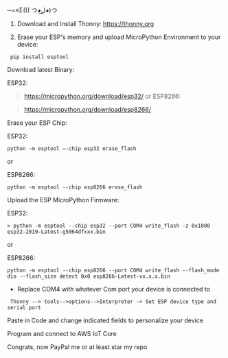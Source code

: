 ─=≡Σ((( つ◕ل͜◕)つ

1.   Download and Install Thonny:
     https://thonny.org
  
2.   Erase your ESP's memory and upload MicroPython Environment to your device:

```
 pip install esptool
 ```

Download latest Binary:

ESP32: 

> https://micropython.org/download/esp32/
or
ESP8266:

> https://micropython.org/download/esp8266/

Erase your ESP Chip:

ESP32:    
```
python -m esptool –-chip esp32 erase_flash
```
or

ESP8266: 
```
python -m esptool --chip esp8266 erase_flash
```

Upload the ESP MicroPython Firmware:


ESP32:
```
> python -m esptool --chip esp32 --port COM4 write_flash -z 0x1000 esp32-2019-Latest-g5064dfxxx.bin
```
or

ESP8266: 
```
python -m esptool --chip esp8266 --port COM4 write_flash --flash_mode dio --flash_size detect 0x0 esp8266-Latest-vx.x.x.bin
```

* Replace COM4 with whatever Com port your device is connected to

```
 Thonny --> tools-->options-->Interpreter -> Set ESP device type and serial port
 ```
 Paste in Code and change indicated fields to personalize your device
 
 Program and connect to AWS IoT Core
 
 Congrats, now PayPal me or at least star my repo
